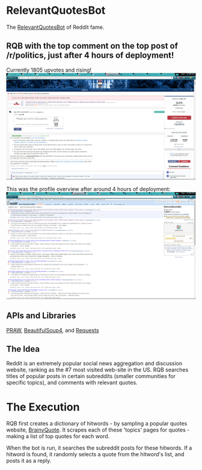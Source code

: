 # RelevantQuotesBot
The  [RelevantQuotesBot](https://www.reddit.com/user/RelevantQuotesBot/?sort=top) of Reddit fame.
 
## RQB with the top comment on the top post of /r/politics, just after 4 hours of deployment!
Currently 1805 upvotes and rising!
![](https://github.com/ameya98/RelevantQuotesBot/blob/master/Screenshot%20(4).png)

This was the profile overview after around 4 hours of deployment:
![](https://github.com/ameya98/RelevantQuotesBot/blob/master/Screenshot%20(5).png)

## APIs and Libraries
[PRAW](https://praw.readthedocs.io/en/latest/), [BeautifulSoup4](https://www.crummy.com/software/BeautifulSoup/bs4/doc/), and [Requests](http://docs.python-requests.org/en/master/)

## The Idea
Reddit is an extremely popular social news aggregation and discussion website, ranking as the #7 most visited web-site in the US.
RQB searches titles of popular posts in certain subreddits (smaller communities for specific topics), and comments with relevant quotes.

# The Execution
RQB first creates a dictionary of hitwords - by sampling a popular quotes website, [BrainyQuote](https://www.brainyquote.com/quotes/topics.html).
It scrapes each of these 'topics' pages for quotes - making a list of top quotes for each word.

When the bot is run, it searches the subreddit posts for these hitwords.
If a hitword is found, it randomly selects a quote from the hitword's list, and posts it as a reply.
